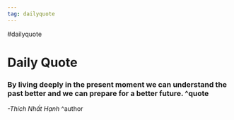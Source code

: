```yaml
---
tag: dailyquote
---
```


#dailyquote

# Daily Quote

### By living deeply in the present moment we can understand the past better and we can prepare for a better future. ^quote
*-Thích Nhất Hạnh* ^author
